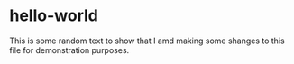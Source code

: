 # hello-world

This is some random text to show that I amd making some shanges to this 
file for demonstration purposes.
